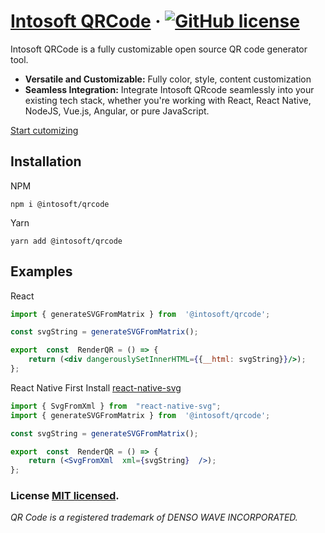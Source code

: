 
# [Intosoft QRCode](https://qrcode.intosoft.com/) &middot; [![GitHub license](https://img.shields.io/badge/license-MIT-blue.svg)](https://github.com/Intosoft/qrcode/blob/main/LICENSE) 

Intosoft QRCode is a fully customizable open source QR code generator tool.
-    **Versatile and Customizable:**  Fully color, style, content customization
-   **Seamless Integration:** Integrate Intosoft QRcode seamlessly into your existing tech stack, whether you're working with React, React Native, NodeJS, Vue.js, Angular, or pure JavaScript.  
 
[Start cutomizing](https://qrcode.intosoft.com)

## Installation
NPM
```
npm i @intosoft/qrcode
```
Yarn
```
yarn add @intosoft/qrcode
```  
## Examples 

React
```jsx
import { generateSVGFromMatrix } from  '@intosoft/qrcode';

const svgString = generateSVGFromMatrix();

export  const  RenderQR = () => {
	return (<div dangerouslySetInnerHTML={{__html: svgString}}/>);
};
```

React Native
First Install [react-native-svg](https://github.com/software-mansion/react-native-svg)
```jsx
import { SvgFromXml } from  "react-native-svg";
import { generateSVGFromMatrix } from  '@intosoft/qrcode';

const svgString = generateSVGFromMatrix();

export  const  RenderQR = () => {
	return (<SvgFromXml  xml={svgString}  />);
};
```
 
### License   [MIT licensed](./LICENSE).

*QR Code is a registered trademark of DENSO WAVE INCORPORATED.*